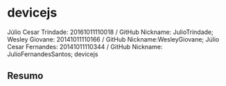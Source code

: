 # devicejs
Júlio Cesar Trindade: 20161011110018 / GitHub Nickname: JulioTrindade;
Wesley Giovane: 20141011110166 / GitHub Nickname:WesleyGiovane;
Júlio Cesar Fernandes: 20141011110344 / GitHub Nickname: JulioFernandesSantos;
devicejs
<h2> Resumo </h2>
